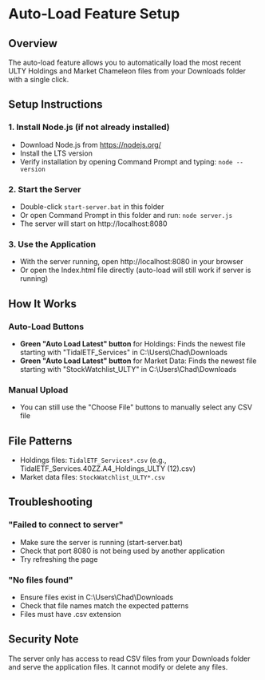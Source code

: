 # Auto-Load Feature Setup

## Overview
The auto-load feature allows you to automatically load the most recent ULTY Holdings and Market Chameleon files from your Downloads folder with a single click.

## Setup Instructions

### 1. Install Node.js (if not already installed)
- Download Node.js from https://nodejs.org/
- Install the LTS version
- Verify installation by opening Command Prompt and typing: `node --version`

### 2. Start the Server
- Double-click `start-server.bat` in this folder
- Or open Command Prompt in this folder and run: `node server.js`
- The server will start on http://localhost:8080

### 3. Use the Application
- With the server running, open http://localhost:8080 in your browser
- Or open the Index.html file directly (auto-load will still work if server is running)

## How It Works

### Auto-Load Buttons
- **Green "Auto Load Latest" button** for Holdings: Finds the newest file starting with "TidalETF_Services" in C:\Users\Chad\Downloads
- **Green "Auto Load Latest" button** for Market Data: Finds the newest file starting with "StockWatchlist_ULTY" in C:\Users\Chad\Downloads

### Manual Upload
- You can still use the "Choose File" buttons to manually select any CSV file

## File Patterns
- Holdings files: `TidalETF_Services*.csv` (e.g., TidalETF_Services.40ZZ.A4_Holdings_ULTY (12).csv)
- Market data files: `StockWatchlist_ULTY*.csv`

## Troubleshooting

### "Failed to connect to server"
- Make sure the server is running (start-server.bat)
- Check that port 8080 is not being used by another application
- Try refreshing the page

### "No files found"
- Ensure files exist in C:\Users\Chad\Downloads
- Check that file names match the expected patterns
- Files must have .csv extension

## Security Note
The server only has access to read CSV files from your Downloads folder and serve the application files. It cannot modify or delete any files.